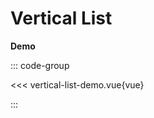 # Vertical List

<script setup>
  import './styles.css'
  import { defineClientComponent } from 'vitepress'

  const VerticalListDemo = defineClientComponent(() => import('./vertical-list-demo.vue'))
</script>


**Demo**


<VerticalListDemo></VerticalListDemo>



::: code-group

<<< vertical-list-demo.vue{vue}

::: 